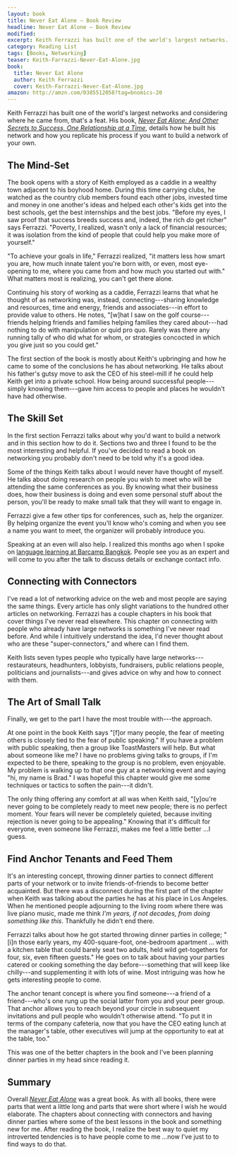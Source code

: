 ```yaml
---
layout: book
title: Never Eat Alone — Book Review
headline: Never Eat Alone — Book Review
modified:
excerpt: Keith Ferrazzi has built one of the world's largest networks. Here he shows how you can do the same.
category: Reading List
tags: [Books, Networking]
teaser: Keith-Farrazzi-Never-Eat-Alone.jpg
book:
  title: Never Eat Alone
  author: Keith Ferrazzi
  cover: Keith-Farrazzi-Never-Eat-Alone.jpg
amazon: http://amzn.com/0385512058?tag=bnomics-20
---
```


Keith Ferrazzi has built one of the world's largest networks and considering where he came from, that's a feat. His book, [_Never Eat Alone: And Other Secrets to Success, One Relationship at a Time_](http://amzn.com/0385512058?tag=bnomics-20), details how he built his network and how you replicate his process if you want to build a network of your own.

## The Mind-Set

The book opens with a story of Keith employed as a caddie in a wealthy town adjacent to his boyhood home. During this time carrying clubs, he watched as the country club members found each other jobs, invested time and money in one another's ideas and helped each other's kids get into the best schools, get the best internships and the best jobs. "Before my eyes, I saw proof that success breeds success and, indeed, the rich _do_ get richer" says Ferrazzi. "Poverty, I realized, wasn't only a lack of financial resources; it was isolation from the kind of people that could help you make more of yourself."

"To achieve your goals in life," Ferrazzi realized, "it matters less how smart you are, how much innate talent you're born with, or even, most eye-opening to me, where you came from and how much you started out with." What matters most is realizing, you can't get there alone.

Continuing his story of working as a caddie, Ferrazzi learns that what he thought of as networking was, instead, connecting---sharing knowledge and resources, time and energy, friends and associates---in effort to provide value to others. He notes, "[w]hat I saw on the golf course---friends helping friends and families helping families they cared about---had nothing to do with manipulation or quid pro quo. Rarely was there any running tally of who did what for whom, or strategies concocted in which you give just so you could get."

The first section of the book is mostly about Keith's upbringing and how he came to some of the conclusions he has about networking. He talks about his father's gutsy move to ask the CEO of his steel-mill if he could help Keith get into a private school. How being around successful people---simply knowing them---gave him access to people and places he wouldn't have had otherwise.

## The Skill Set

In the first section Ferrazzi talks about why you'd want to build a network and in this section how to do it. Sections two and three I found to be the most interesting and helpful. If you've decided to read a book on networking you probably don't need to be told why it's a good idea.

Some of the things Keith talks about I would never have thought of myself. He talks about doing research on people you wish to meet who will be attending the same conferences as you. By knowing what their business does, how their business is doing and even some personal stuff about the person, you'll be ready to make small talk that they will want to engage in.

Ferrazzi give a few other tips for conferences, such as, help the organizer. By helping organize the event you'll know who's coming and when you see a name you want to meet, the organizer will probably introduce you.

Speaking at an even will also help. I realized this months ago when I spoke on [language learning at Barcamp Bangkok](http://bradonomics.wordpress.com/2012/09/18/tips-for-a-better-barcamp/). People see you as an expert and will come to you after the talk to discuss details or exchange contact info.

## Connecting with Connectors

I've read a lot of networking advice on the web and most people are saying the same things. Every article has only slight variations to the hundred other articles on networking. Ferrazzi has a couple chapters in his book that cover things I've never read elsewhere. This chapter on connecting with people who already have large networks is something I've never read before. And while I intuitively understand the idea, I'd never thought about who are these "super-connectors," and where can I find them.

Keith lists seven types people who typically have large networks---restaurateurs, headhunters, lobbyists, fundraisers, public relations people, politicians and journalists---and gives advice on why and how to connect with them.

## The Art of Small Talk

Finally, we get to the part I have the most trouble with---the approach.

At one point in the book Keith says "[f]or many people, the fear of meeting others is closely tied to the fear of public speaking." If you have a problem with public speaking, then a group like ToastMasters will help. But what about someone like me? I have no problems giving talks to groups, if I'm expected to be there, speaking to the group is no problem, even enjoyable. My problem is walking up to that one guy at a networking event and saying "hi, my name is Brad." I was hopeful this chapter would give me some techniques or tactics to soften the pain---it didn't.

The only thing offering any comfort at all was when Keith said, "[y]ou're never going to be completely ready to meet new people; there is no perfect moment. Your fears will never be completely quieted, because inviting rejection is never going to be appealing." Knowing that it's difficult for everyone, even someone like Ferrazzi, makes me feel a little better ...I guess.

## Find Anchor Tenants and Feed Them

It's an interesting concept, throwing dinner parties to connect different parts of your network or to invite friends-of-friends to become better acquainted.  But there was a disconnect during the first part of the chapter when Keith was talking about the parties he has at his place in Los Angeles. When he mentioned people adjourning to the living room where there was live piano music, made me think _I'm years, if not decades, from doing something like this_. Thankfully he didn't end there.

Ferrazzi talks about how he got started throwing dinner parties in college; "[i]n those early years, my 400-square-foot, one-bedroom apartment ... with a kitchen table that could barely seat two adults, held wild get-togethers for four, six, even fifteen guests." He goes on to talk about having your parties catered or cooking something the day before---something that will keep like chilly---and supplementing it with lots of wine. Most intriguing was how he gets interesting people to come.

The anchor tenant concept is where you find someone---a friend of a friend---who's one rung up the social latter from you and your peer group. That anchor allows you to reach beyond your circle in subsequent invitations and pull people who wouldn't otherwise attend. "To put it in terms of the company cafeteria, now that you have the CEO eating lunch at the manager's table, other executives will jump at the opportunity to eat at the table, too."

This was one of the better chapters in the book and I've been planning dinner parties in my head since reading it.

## Summary

Overall [_Never Eat Alone_](http://amzn.com/0385512058?tag=bnomics-20) was a great book. As with all books, there were parts that went a little long and parts that were short where I wish he would elaborate. The chapters about connecting with connectors and having dinner parties where some of the best lessons in the book and something new for me. After reading the book, I realize the best way to quiet my introverted tendencies is to have people come to me ...now I've just to to find ways to do that.